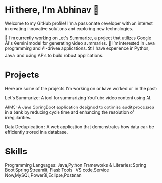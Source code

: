 # Hi there, I'm Abhinav 👋

Welcome to my GitHub profile! I'm a passionate developer with an interest in creating innovative solutions and exploring new technologies.

🌱 I’m currently working on Let's Summarize, a project that utilizes Google AI's Gemini model for generating video summaries.
🌟 I’m interested in Java programming and AI-driven applications.
🛠️ I have experience in Python, Java, and using APIs to build robust applications.
# Projects
Here are some of the projects I'm working on or have worked on in the past:

Let's Summarize: A tool for summarizing YouTube video content using AI.

AIMS: A Java SpringBoot application designed to optimize audit processes in a bank by reducing cycle time and enhancing the resolution of irregularities.

Data Deduplication : A web application that demonstrates how data can be efficiently stored in a database.

# Skills
Programming Languages: Java,Python
Frameworks & Libraries: Spring Boot,Spring,Streamlit, Flask
Tools : VS code,Service Now,MySQL,PowerBi,Eclipse,Postman


